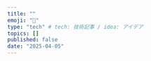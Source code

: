 ```yaml
---
title: ""
emoji: "📑"
type: "tech" # tech: 技術記事 / idea: アイデア
topics: []
published: false
date: "2025-04-05"
---
```

